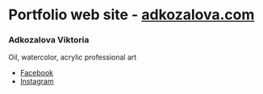 # Portfolio web site - [adkozalova.com](https://adkozalova.com)

### Adkozalova Viktoria

Oil, watercolor, acrylic professional art

- [Facebook](https://www.facebook.com/viktoria.adkozalova)
- [Instagram](https://www.instagram.com/viktoria_adkozalova)